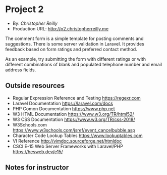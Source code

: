 # Project 2
+ By: *Christopher Reilly*
+ Production URL: <http://p2.christopherreilly.me>

The comment form is a simple template for posting comments and suggestions.
There is some server validation in Laravel. It provides feedback based on
form ratings and preferred contact method.

As an example, try submitting the form with different ratings or with different
combinations of blank and populated telephone number and email address fields.

## Outside resources
+ Regular Expression Reference and Testing <https://regexr.com>
+ Laravel Documentation <https://laravel.com/docs>
+ PHP Comon Documentation <https://www.php.net>
+ W3 HTML Documentation <https://www.w3.org/TR/html52/>
+ W3 CSS Documentation <https://www.w3.org/TR/css-2018/>
+ W3Schools.com <https://www.w3schools.com/jsref/event_cancelbubble.asp>
+ Character Code Lookup Tables <https://www.lookuptables.com>
+ VI Reference <http://vimdoc.sourceforge.net/htmldoc>
+ CSCI E-15 Web Server Frameworks with Laravel/PHP <https://hesweb.dev/e15/>

## Notes for instructor
